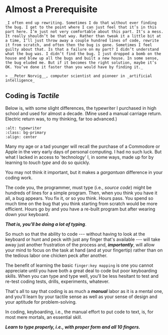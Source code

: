 # Almost a Prerequisite

```{admonition} Learn to Type
_I often end up rewriting. Sometimes I do that without ever finding the bug. I get to the point where I can just feel that it’s in this part here. I’m just not very comfortable about this part. It’s a mess. It really shouldn’t be that way. Rather than tweak it a little bit at a time, I’ll just throw away a couple hundred lines of code, rewrite it from scratch, and often then the bug is gone. Sometimes I feel guilty about that. Is that a failure on my part? I didn’t understand what the bug was. I didn’t find the bug. I just dropped a bomb on the house and blew up all the bugs and built a new house. In some sense, the bug eluded me. But if it becomes the right solution, maybe it’s OK. You’ve done it faster than you would have by finding it._

> __Peter Norvig__, computer scientist and pioneer in _artificial intelligence_

```

## Coding is _Tactile_

Below is, with some slight differences, the typewriter I purchased in high school and used for almost a decade. (Mine used a manual carriage return. Electric return was, to my thinking, far too advanced.)

```{image} ../images/part-ii/smith-corona.jpeg
:alt: typewriter
:class: bg-primary
:align: center
```

Many my age or a tad younger will recall the purchase of a Commodore or Apple in the very early days of personal computing. I had no such luck. But what I lacked in access to 'technology' I, in some ways, made up for by learning to _touch type_ and do so quickly.

You may not think it important, but it makes a _gargantuan_ difference in your coding work.

The code you, the programmer, must type (i.e., _source code_) might be hundreds of lines for a simple program. Then, when you think you have it all, a bug appears. You fix it, or so you think. Hours pass. You spend so much time on the bug that you think starting from scratch would be more efficient. Hours go by and you have a re-built program but after wearing down your keyboard.

**_That is, you'll be doing a lot of typing_**.

So much so that the ability to code --- without having to look at the keyboard or hunt and peck with just any finger that's available --- will take away just another frustration of the process and, **_importantly_**, will allow your mind to focus on the task at hand (and at your fingertip) rather than on the tedious labor one chicken peck after another.

The benefit of learning the basic `finger:key mapping` is one you cannot appreciate until you have both a great deal to code but poor keyboarding skills. When you can type and type well, you'll be less hesitant to test and re-test coding tests, drills, experiments, whatever.

That's all to say that coding is as much a **_manual_** labor as it is a mental one, and you'll learn by your tactile sense as well as your sense of design and your aptitude for problem-solving.

In coding, keyboarding, i.e., the manual effort to put code to text, is, for most mere mortals, an essential skill.

**_Learn to type properly, i.e., with proper form and all 10 fingers._**
